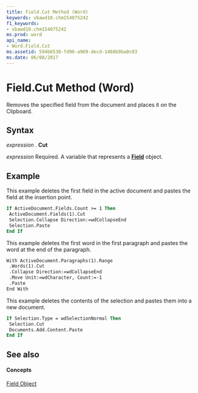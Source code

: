 ```yaml
---
title: Field.Cut Method (Word)
keywords: vbawd10.chm154075242
f1_keywords:
- vbawd10.chm154075242
ms.prod: word
api_name:
- Word.Field.Cut
ms.assetid: 594b6538-fd90-a969-decd-1468b9ba0c03
ms.date: 06/08/2017
---
```



# Field.Cut Method (Word)

Removes the specified field from the document and places it on the Clipboard.


## Syntax

 _expression_ . **Cut**

 _expression_ Required. A variable that represents a **[Field](Word.Field.md)** object.


## Example

This example deletes the first field in the active document and pastes the field at the insertion point.


```vb
If ActiveDocument.Fields.Count >= 1 Then 
 ActiveDocument.Fields(1).Cut 
 Selection.Collapse Direction:=wdCollapseEnd 
 Selection.Paste 
End If
```

This example deletes the first word in the first paragraph and pastes the word at the end of the paragraph.




```vb
With ActiveDocument.Paragraphs(1).Range 
 .Words(1).Cut 
 .Collapse Direction:=wdCollapseEnd 
 .Move Unit:=wdCharacter, Count:=-1 
 .Paste 
End With
```

This example deletes the contents of the selection and pastes them into a new document.




```vb
If Selection.Type = wdSelectionNormal Then 
 Selection.Cut 
 Documents.Add.Content.Paste 
End If
```


## See also


#### Concepts


[Field Object](Word.Field.md)

